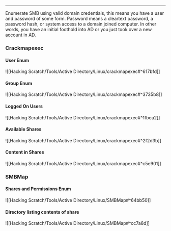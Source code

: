 -- -
Enumerate SMB using valid domain credentials, this means you have a user and password of some form. Password means a cleartext password, a password hash, or system access to a domain joined computer. In other words, you have an initial foothold into AD or you just took over a new account in AD. 
### Crackmapexec
#### User Enum
![[Hacking Scratch/Tools/Active Directory/Linux/crackmapexec#^617bfd]]
#### Group Enum
![[Hacking Scratch/Tools/Active Directory/Linux/crackmapexec#^3735b8]]
#### Logged On Users
![[Hacking Scratch/Tools/Active Directory/Linux/crackmapexec#^1fbea2]]
#### Available Shares
![[Hacking Scratch/Tools/Active Directory/Linux/crackmapexec#^2f2d3b]]
#### Content in Shares
![[Hacking Scratch/Tools/Active Directory/Linux/crackmapexec#^c5e901]]
### SMBMap
#### Shares and Permissions Enum
![[Hacking Scratch/Tools/Active Directory/Linux/SMBMap#^64bb50]]
#### Directory listing contents of share
![[Hacking Scratch/Tools/Active Directory/Linux/SMBMap#^cc7a8d]]

